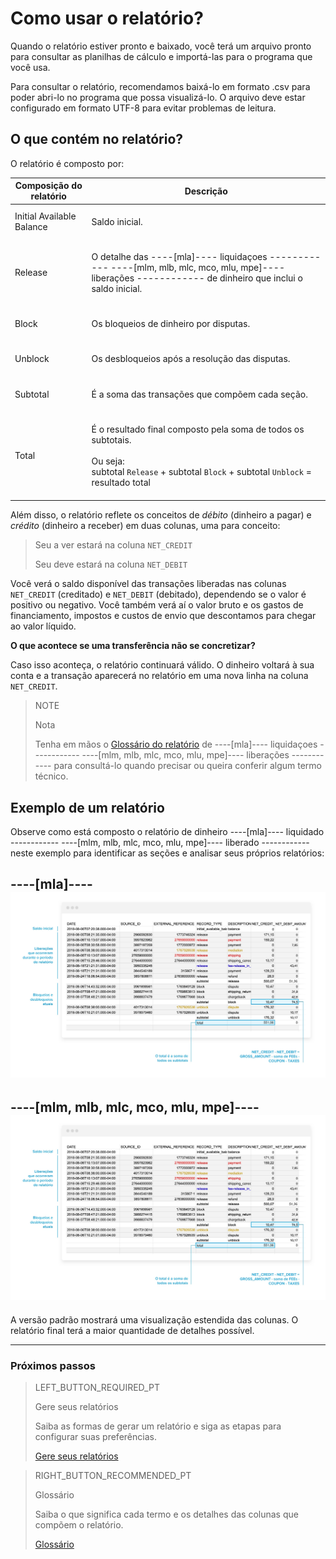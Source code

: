 # Como usar o relatório?

Quando o relatório estiver pronto e baixado, você terá um arquivo pronto para consultar as planilhas de cálculo e importá-las para o programa que você usa.

Para consultar o relatório, recomendamos baixá-lo em formato .csv para poder abri-lo no programa que possa visualizá-lo. O arquivo deve estar configurado em formato UTF-8 para evitar problemas de leitura.

## O que contém no relatório?

O relatório é composto por:


| Composição do relatório | Descrição |
| --- | --- |
| Initial Available Balance |<br/> Saldo inicial.<br/><br/>|
| Release |<br/>O detalhe das ----[mla]---- liquidaçoes ------------ ----[mlm, mlb, mlc, mco, mlu, mpe]---- liberações ------------ de dinheiro que inclui o saldo inicial.<br/><br/> |
| Block | <br/>Os bloqueios de dinheiro por disputas.<br/><br/> |
| Unblock |<br/> Os desbloqueios após a resolução das disputas.<br/><br/>|
| Subtotal | <br/>É a soma das transações que compõem cada seção.<br/><br/>|
| Total| <br/> É o resultado final composto pela soma de todos os subtotais. <br/><br/>Ou seja:<br/> subtotal `Release` + subtotal `Block` + subtotal `Unblock` = resultado total<br/><br/> |


Além disso, o relatório reflete os conceitos de *débito* (dinheiro a pagar) e *crédito* (dinheiro a receber) em duas colunas, uma para conceito: 


> Seu a ver estará na coluna `NET_CREDIT`
>
> Seu deve estará na coluna `NET_DEBIT`

Você verá o saldo disponível das transações liberadas nas colunas `NET_CREDIT` (creditado) e `NET_DEBIT` (debitado), dependendo se o valor é positivo ou negativo. Você também verá aí o valor bruto e os gastos de financiamento, impostos e custos de envio que descontamos para chegar ao valor líquido.

**O que acontece se uma transferência não se concretizar?**

Caso isso aconteça, o relatório continuará válido. O dinheiro voltará à sua conta e a transação aparecerá no relatório em uma nova linha na coluna `NET_CREDIT`.


> NOTE
>
> Nota
>
> Tenha em mãos o [Glossário do relatório](https://www.mercadopago[FAKER][URL][DOMAIN]/developers/pt/guides/manage-account/reports/released-money/glossary) de ----[mla]---- liquidaçoes ------------ ----[mlm, mlb, mlc, mco, mlu, mpe]---- liberações ------------ para consultá-lo quando precisar ou queira conferir algum termo técnico.

## Exemplo de um relatório

Observe como está composto o relatório de dinheiro ----[mla]---- liquidado ------------ ----[mlm, mlb, mlc, mco, mlu, mpe]---- liberado ------------ neste exemplo para identificar as seções e analisar seus próprios relatórios:

----[mla]----
![Relatório de liquidaçoes](/images/manage-account/reports/example-release-pt.jpg)
------------
----[mlm, mlb, mlc, mco, mlu, mpe]----
![Relatório de liberações](/images/manage-account/reports/example-release-pt.jpg)
------------

A versão padrão mostrará uma visualização estendida das colunas. O relatório final terá a maior quantidade de detalhes possível. 

<hr/>

### Próximos passos

> LEFT_BUTTON_REQUIRED_PT
>
> Gere seus relatórios
>
> Saiba as formas de gerar um relatório e siga as etapas para configurar suas preferências.
>
> [Gere seus relatórios](https://www.mercadopago[FAKER][URL][DOMAIN]/developers/pt/guides/manage-account/reports/released-money/generate)

> RIGHT_BUTTON_RECOMMENDED_PT
>
> Glossário
>
> Saiba o que significa cada termo e os detalhes das colunas que compõem o relatório.
>
> [Glossário](https://www.mercadopago[FAKER][URL][DOMAIN]/developers/pt/guides/manage-account/reports/released-money/glossary)

